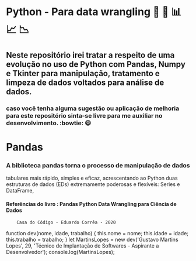 # Python - Para data wrangling :crystal_ball: :mag_right: :bar_chart: :chart_with_upwards_trend: :chart_with_downwards_trend:
## Neste repositório irei tratar a respeito de uma evolução no uso de Python com Pandas, Numpy e Tkinter para manipulação, tratamento e limpeza de dados voltados para análise de dados.
### caso você tenha alguma sugestão ou aplicação de melhoria para este repositório sinta-se livre para me auxiliar no desenvolvimento. :bowtie: :smile:
# Pandas
### A biblioteca pandas torna o processo de manipulação de dados
tabulares mais rápido, simples e eficaz, acrescentando ao Python
duas estruturas de dados (EDs) extremamente poderosas e
flexíveis: Series e DataFrame,





#### Referências do livro : Pandas Python Data Wrangling para Ciência de Dados
        Casa do Código - Eduardo Corrêa - 2020
function dev(nome, idade, trabalho) {
        this.nome = nome;
        this.idade = idade;
        this.trabalho = trabalho;
      }
      let MartinsLopes = new dev('Gustavo Martins Lopes', 29, 'Técnico de Implantação de Softwares - Aspirante a Desenvolvedor');
      console.log(MartinsLopes);
